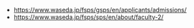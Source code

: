 



- https://www.waseda.jp/fsps/gsps/en/applicants/admissions/
- https://www.waseda.jp/fsps/sps/en/about/faculty-2/